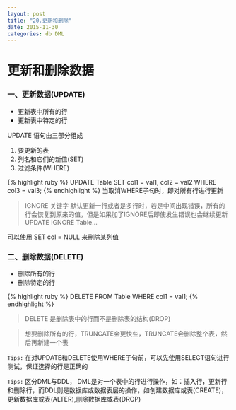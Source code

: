 ```yaml
---
layout: post
title: "20.更新和删除"
date: 2015-11-30
categories: db DML
---
```

# 更新和删除数据

### 一、更新数据(UPDATE)

* 更新表中所有的行
* 更新表中特定的行

UPDATE 语句由三部分组成  
1.  要更新的表  
2.  列名和它们的新值(SET)  
3.  过滤条件(WHERE)  

{% highlight ruby %}
UPDATE Table
SET col1 = val1,
    col2 = val2
WHERE col3 = val3;
{% endhighlight %}
当取消WHERE子句时，即对所有行进行更新

> IGNORE 关键字
> 默认更新一行或者是多行时，若是中间出现错误，所有的行会恢复到原来的值，但是如果加了IGNORE后即使发生错误也会继续更新
UPDATE IGNORE Table...

可以使用 SET col = NULL 来删除某列值

### 二、删除数据(DELETE)

* 删除所有的行
* 删除特定的行

{% highlight ruby %}
DELETE FROM Table
WHERE col1 = val1;
{% endhighlight %}

> DELETE 是删除表中的行而不是删除表的结构(DROP)

> 想要删除所有的行，TRUNCATE会更快些，TRUNCATE会删除整个表，然后再新建一个表

`Tips:` 在对UPDATE和DELETE使用WHERE子句前，可以先使用SELECT语句进行测试，保证选择的行是正确的

`Tips:` 区分DML与DDL， DML是对一个表中的行进行操作，如：插入行，更新行和删除行，而DDL则是数据库或数据表层的操作，如创建数据库或表(CREATE)，更新数据库或表(ALTER),删除数据库或表(DROP)
